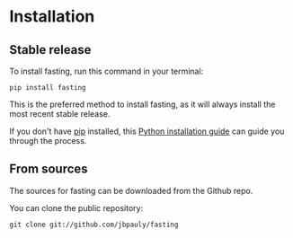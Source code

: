 # Installation

## Stable release

To install fasting, run this command in your terminal:

```
pip install fasting
```

This is the preferred method to install fasting, as it will always install the most recent stable release.

If you don't have [pip](https://pip.pypa.io) installed, this [Python installation guide](http://docs.python-guide.org/en/latest/starting/installation/) can guide you through the process.

## From sources

The sources for fasting can be downloaded from the Github repo.

You can clone the public repository:

```
git clone git://github.com/jbpauly/fasting
```
